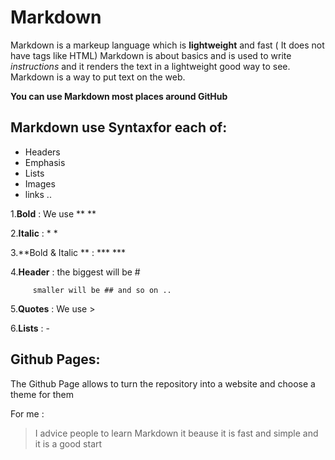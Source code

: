 # Markdown 
Markdown is a markeup language which is **lightweight** and fast ( It does not have tags like HTML)
Markdown is about basics and is used to write *instructions* and it renders the text in a lightweight good way to see. 
Markdown is a way to put text on the web.

**You can use Markdown most places around GitHub**

## Markdown use Syntaxfor each of:
- Headers
- Emphasis
- Lists
- Images
- links ..

 1.**Bold** : We use **   **
 
 2.**Italic** : *    *
 
 3.**Bold & Italic **  : ***      ***
 
 4.**Header** : the biggest will be #
 
         smaller will be ## and so on ..
 5.**Quotes** : We use >
 
 6.**Lists** : - 

## Github Pages:
The Github Page allows  to turn the repository into a website and choose a theme for them


For me :
> I advice people to learn Markdown it beause it is fast and simple and it is a good start
